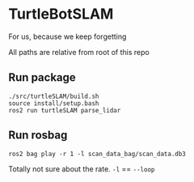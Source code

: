 # TurtleBotSLAM
For us, because we keep forgetting

All paths are relative from root of this repo
## Run package
```
./src/turtleSLAM/build.sh
source install/setup.bash
ros2 run turtleSLAM parse_lidar
```
## Run rosbag
```
ros2 bag play -r 1 -l scan_data_bag/scan_data.db3
```
Totally not sure about the rate. `-l` == `--loop`
